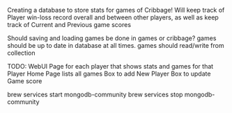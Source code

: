 Creating a database to store stats for games of Cribbage!
Will keep track of Player win-loss record overall and between other players, as well as keep track of Current and Previous game scores

Should saving and loading games be done in games or cribbage?
games should be up to date in database at all times. games should read/write from collection

TODO:
WebUI
Page for each player that shows stats and games for that Player
Home Page lists all games
Box to add New Player
Box to update Game score

brew services start mongodb-community
brew services stop mongodb-community